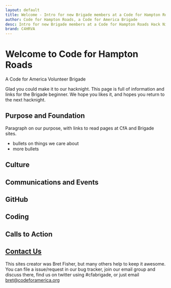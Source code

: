 ```yaml
---
layout: default
title: Welcome - Intro for new Brigade members at a Code for Hampton Roads Hack Night
author: Code for Hampton Roads, a Code for America Brigade
desc: Intro for new Brigade members at a Code for Hampton Roads Hack Night
brand: C4HRVA
---
```


# Welcome to Code for Hampton Roads
A Code for America Volunteer Brigade

Glad you could make it to our hacknight. This page is full of information and links for the Brigade beginner. We hope you likes it, and hopes you return to the next hacknight.

## Purpose and Foundation

Paragraph on our purpose, with links to read pages at CfA and Brigade sites.

 * bullets on things we care about
 * more bullets

## Culture

## Communications and Events

## GitHub

## Coding

## Calls to Action

## [Contact Us](#contact)
This sites creator was Bret Fisher, but many others help to keep it awesome. You can file a issue/request in our bug tracker, join our email group and discuss there, find us on twitter using #cfabrigade, or just email bret@codeforamerica.org
